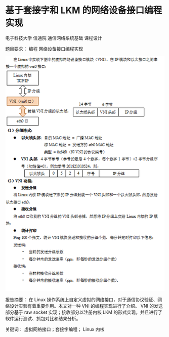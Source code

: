 # 基于套接字和 LKM 的网络设备接口编程实现
电子科技大学 信通院 通信网络系统基础 课程设计 

题目要求：
  编程
  网络设备接口编程实现



![image](https://raw.githubusercontent.com/Xu-YanWu/-LKM-/main/image.png)
  
报告摘要：
  在 Linux 操作系统上自定义虚拟的网络接口，对于通信协议验证、网络设计实验有着重要作用。本文对一种 VNI 的编程实现进行了介绍。 VNI 的发送部分基于 raw socket 实现；接收部分以注册内核 LKM 的形式实现。并且进行了软件运行测试、抓包对比和结果分析。

关键词： 虚拟网络接口；套接字编程； Linux 内核
